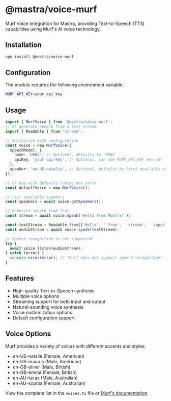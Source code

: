 # @mastra/voice-murf

Murf Voice integration for Mastra, providing Text-to-Speech (TTS) capabilities using Murf's AI voice technology.

## Installation

```bash
npm install @mastra/voice-murf
```

## Configuration

The module requires the following environment variable:

```bash
MURF_API_KEY=your_api_key
```

## Usage

```typescript
import { MurfVoice } from '@mastra/voice-murf';
// Or generate speech from a text stream
import { Readable } from 'stream';

// Initialize with configuration
const voice = new MurfVoice({
  speechModel: {
    name: 'GEN2', // Optional, defaults to 'GEN2'
    apiKey: 'your-api-key', // Optional, can use MURF_API_KEY env var
  },
  speaker: 'en-US-natalie', // Optional, defaults to first available voice
});

// Or use with defaults (using env vars)
const defaultVoice = new MurfVoice();

// List available speakers
const speakers = await voice.getSpeakers();

// Generate speech from text
const stream = await voice.speak('Hello from Mastra!');

const textStream = Readable.from(['Hello', ' from', ' stream', ' input!']);
const audioStream = await voice.speak(textStream);

// Speech recognition is not supported
try {
  await voice.listen(audioStream);
} catch (error) {
  console.error(error); // "Murf does not support speech recognition"
}
```

## Features

- High-quality Text-to-Speech synthesis
- Multiple voice options
- Streaming support for both input and output
- Natural-sounding voice synthesis
- Voice customization options
- Default configuration support

## Voice Options

Murf provides a variety of voices with different accents and styles:

- en-US-natalie (Female, American)
- en-US-marcus (Male, American)
- en-GB-oliver (Male, British)
- en-GB-emma (Female, British)
- en-AU-lucas (Male, Australian)
- en-AU-sophia (Female, Australian)

View the complete list in the `voices.ts` file or [Murf's documentation](https://murf.ai/docs/api).
